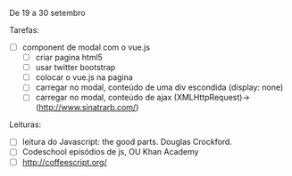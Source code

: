 De 19 a 30 setembro

Tarefas:
- [ ] component de modal com o vue.js
  - [ ] criar pagina html5
  - [ ] usar twitter bootstrap
  - [ ] colocar o vue.js na pagina
  - [ ] carregar no modal, conteúdo de uma div escondida (display: none)
  - [ ] carregar no modal, conteúdo de ajax (XMLHttpRequest)-> (http://www.sinatrarb.com/)

Leituras:
- [ ] leitura do Javascript: the good parts. Douglas Crockford.
- [ ] Codeschool episódios de js, OU Khan Academy
- [ ] http://coffeescript.org/
